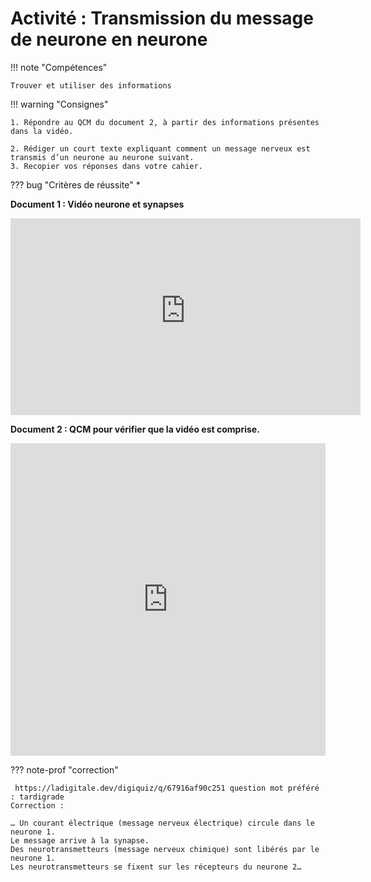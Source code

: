 # Activité : Transmission du message de neurone en neurone

!!! note "Compétences"

    Trouver et utiliser des informations 

!!! warning "Consignes"

    1. Répondre au QCM du document 2, à partir des informations présentes dans la vidéo.

    2. Rédiger un court texte expliquant comment un message nerveux est transmis d’un neurone au neurone suivant. 
    3. Recopier vos réponses dans votre cahier.
    
??? bug "Critères de réussite"
    * 




**Document 1 : Vidéo neurone et synapses**

<iframe title="Transmission du message nerveux" width="560" height="315" src="https://tube-sciences-technologies.apps.education.fr/videos/embed/bf689b88-5500-4233-806c-665918968998" frameborder="0" allowfullscreen="" sandbox="allow-same-origin allow-scripts allow-popups"></iframe>

						

**Document 2 : QCM pour vérifier que la vidéo est comprise.**
<div markdown style="display:flex; flex-direction:row; media:print;">

<div markdown style="display:flex; flex-direction:row; media:screen; display: none; ">

<div markdown style="display:flex; flex-direction:column; flex : 1 1 0;">

1. Quel est le rôle des neurones ?
     * Se défendre contre les microbes 
     * Capter les informations
     * Transmettre l’information
     * Digérer
2. Combien y a-t-il de neurones ?
     * Un seul
     * Des centaines
     * Cent milliards
     * Des milliers
3. La communication entre deux neurones se fait au niveau de ?
     * Muscles
     * Synapse
     * Glandes
     * Corps cellulaire
</div>
<div markdown style="display:flex; flex-direction:column; flex : 1 1 0;">

4. Les deux neurones qui communiquent ?
     * Se touchent
     * Sont situés loin l’un de l’autre 
     * Sont situés très près l’un de l’autre
     * Fusionnent
5. La communication dans le neurone du corps cellulaire au bout de l’axone est ?
     * De la lumière
     * Un influx électrique (courant électriques)
     * Des messagers chimiques (des neurotransmetteurs)
     * Des bateaux
6. Dans la synapse la communication entre les deux neurones se fait par :
     * Des messagers chimiques (des neurotransmetteurs)
     * Des bateaux
     * Un influx électrique (courant électriques)
     * De la lumière
</div>
</div>
</div>


<iframe src="https://ladigitale.dev/digiquiz/q/67916af90c251" allow="fullscreen; autoplay;" frameborder="0" width="100%" height="500"></iframe>

??? note-prof "correction"

     https://ladigitale.dev/digiquiz/q/67916af90c251 question mot préféré : tardigrade
    Correction :

    … Un courant électrique (message nerveux électrique) circule dans le neurone 1.
    Le message arrive à la synapse.
    Des neurotransmetteurs (message nerveux chimique) sont libérés par le neurone 1.
    Les neurotransmetteurs se fixent sur les récepteurs du neurone 2…